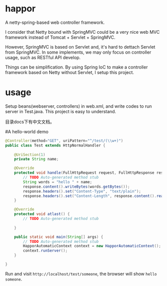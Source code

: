 # happor
A netty-spring-based web controller framework.

I consider that Netty bound with SpringMVC could be a very nice web MVC framework instead of Tomcat + Servlet + SpringMVC. 

However, SpringMVC is based on Servlet and, it's hard to dettach Servlet from SpringMVC. In some implements, we may only focus on controller usage, such as RESTful API develop. 

Things can be simplification. By using Spring IoC to make a controller framework based on Netty without Servlet, I setup this project.

# usage
Setup beans(webserver, controllers) in web.xml, and write codes to run server in Test.java. This project is easy to understand.

目录docs下有中文文档。

#A hello-world demo
```Java
@Controller(method="GET", uriPattern="^/test/(\\w+)")
public class Test extends HttpNormalHandler {
	
	@UriSection(1)
	private String name;

	@Override
	protected void handle(FullHttpRequest request, FullHttpResponse response) {
		// TODO Auto-generated method stub
		String words = "hello " + name;
		response.content().writeBytes(words.getBytes());
		response.headers().set("Content-Type", "text/plain");
		response.headers().set("Content-Length", response.content().readableBytes());
	}

	@Override
	protected void atlast() {
		// TODO Auto-generated method stub
		
	}

	public static void main(String[] args) {
		// TODO Auto-generated method stub
		HapporAutomaticContext context = new HapporAutomaticContext();
		context.runServer();
	}

}
```

Run and visit `http://localhost/test/someone`, the browser will show `hello someone`.
